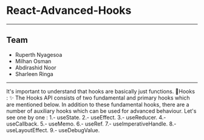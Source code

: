 # React-Advanced-Hooks

---

## Team

- Ruperth Nyagesoa
- Milhan Osman
- Abdirashid Noor
- Sharleen Ringa

---
It's important to understand that hooks are basically just functions.
💎Hooks : ✨ The Hooks API consists of two fundamental and primary hooks which are mentioned below.
In addition to these fundamental hooks, there are a number of auxiliary hooks which can be used for advanced behaviour.
Let's see one by one : 
1.- useState.
2.- useEffect. 
3.- useReducer. 
4.- useCallback.
5.- useMemo. 
6.- useRef. 
7.- useImperativeHandle. 
8.- useLayoutEffect. 
9.- useDebugValue.
